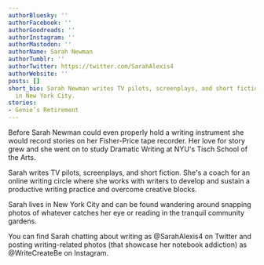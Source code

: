 ```yaml
---
authorBluesky: ''
authorFacebook: ''
authorGoodreads: ''
authorInstagram: ''
authorMastodon: ''
authorName: Sarah Newman
authorTumblr: ''
authorTwitter: https://twitter.com/SarahAlexis4
authorWebsite: ''
posts: []
short_bio: Sarah Newman writes TV pilots, screenplays, and short fiction. She lives
  in New York City.
stories:
- Genie’s Retirement
---
```


Before Sarah Newman could even properly hold a writing instrument she would record stories on her Fisher-Price tape recorder. Her love for story grew and she went on to study Dramatic Writing at NYU's Tisch School of the Arts.

Sarah writes TV pilots, screenplays, and short fiction. She's a coach for an online writing circle where she works with writers to develop and sustain a productive writing practice and overcome creative blocks.

Sarah lives in New York City and can be found wandering around snapping photos of whatever catches her eye or reading in the tranquil community gardens.

You can find Sarah chatting about writing as @SarahAlexis4 on Twitter and posting writing-related photos (that showcase her notebook addiction) as @WriteCreateBe on Instagram.